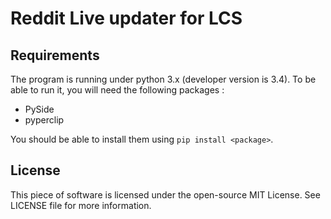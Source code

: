 # Reddit Live updater for LCS

## Requirements

The program is running under python 3.x (developer version is 3.4). To be able
to run it, you will need the following packages :

- PySide
- pyperclip

You should be able to install them using `pip install <package>`.


## License

This piece of software is licensed under the open-source MIT License. See
LICENSE file for more information.
